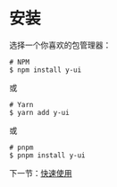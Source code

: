 # 安装

选择一个你喜欢的包管理器：

```shell
# NPM
$ npm install y-ui
```

或

```shell
# Yarn
$ yarn add y-ui
```

或

```shell
# pnpm
$ pnpm install y-ui
```

下一节：[快速使用](#/doc/get-started)
